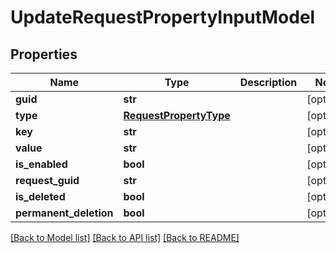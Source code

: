 # UpdateRequestPropertyInputModel

## Properties
Name | Type | Description | Notes
------------ | ------------- | ------------- | -------------
**guid** | **str** |  | [optional] 
**type** | [**RequestPropertyType**](RequestPropertyType.md) |  | [optional] 
**key** | **str** |  | [optional] 
**value** | **str** |  | [optional] 
**is_enabled** | **bool** |  | [optional] 
**request_guid** | **str** |  | [optional] 
**is_deleted** | **bool** |  | [optional] 
**permanent_deletion** | **bool** |  | [optional] 

[[Back to Model list]](../README.md#documentation-for-models) [[Back to API list]](../README.md#documentation-for-api-endpoints) [[Back to README]](../README.md)

